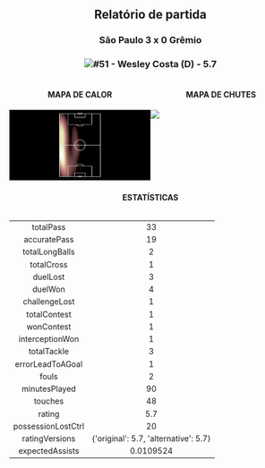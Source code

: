 <h2 style="text-align: center;">Relatório de partida</h3>

<h3 style="text-align: center;">São Paulo 3 x 0 Grêmio</h3>

<h3 style="text-align: center;"><img src="https://api.sofascore.com/api/v1/player/1500368/image">#51 - Wesley Costa (D) - 5.7</h3>

<div style="text-align: left; display: grid; grid-template-columns: 1fr 1fr;">
  <div>
    <h4 style="text-align: center;">MAPA DE CALOR</h3>
    <img src=../players/heatmaps/11652579_1500368.png>
</div>
  <div>
    <h4 style="text-align: center;">MAPA DE CHUTES</h3>
    <img src=../players/shotmaps/11652579_1500368.png>
  </div>
</div>

<h4 style="text-align: center;">ESTATÍSTICAS</h3>
<div style="text-align: center; display: grid; grid-template-columns: 1fr;">
  <div>
    <table>
        <tr>
            <td>totalPass
            </td>
            <td>33
            </td>
        </tr><tr>
            <td>accuratePass
            </td>
            <td>19
            </td>
        </tr><tr>
            <td>totalLongBalls
            </td>
            <td>2
            </td>
        </tr><tr>
            <td>totalCross
            </td>
            <td>1
            </td>
        </tr><tr>
            <td>duelLost
            </td>
            <td>3
            </td>
        </tr><tr>
            <td>duelWon
            </td>
            <td>4
            </td>
        </tr><tr>
            <td>challengeLost
            </td>
            <td>1
            </td>
        </tr><tr>
            <td>totalContest
            </td>
            <td>1
            </td>
        </tr><tr>
            <td>wonContest
            </td>
            <td>1
            </td>
        </tr><tr>
            <td>interceptionWon
            </td>
            <td>1
            </td>
        </tr><tr>
            <td>totalTackle
            </td>
            <td>3
            </td>
        </tr><tr>
            <td>errorLeadToAGoal
            </td>
            <td>1
            </td>
        </tr><tr>
            <td>fouls
            </td>
            <td>2
            </td>
        </tr><tr>
            <td>minutesPlayed
            </td>
            <td>90
            </td>
        </tr><tr>
            <td>touches
            </td>
            <td>48
            </td>
        </tr><tr>
            <td>rating
            </td>
            <td>5.7
            </td>
        </tr><tr>
            <td>possessionLostCtrl
            </td>
            <td>20
            </td>
        </tr><tr>
            <td>ratingVersions
            </td>
            <td>{'original': 5.7, 'alternative': 5.7}
            </td>
        </tr><tr>
            <td>expectedAssists
            </td>
            <td>0.0109524
            </td>
        </tr>
        </table>
</div>